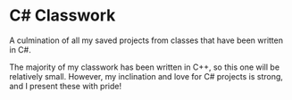 # C# Classwork
A culmination of all my saved projects from classes that have been written in C#.

The majority of my classwork has been written in C++, so this one will be relatively small.
However, my inclination and love for C# projects is strong, and I present these with pride!
